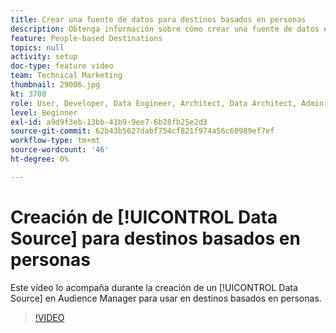 ```yaml
---
title: Crear una fuente de datos para destinos basados en personas
description: Obtenga información sobre cómo crear una fuente de datos en Audience Manager para utilizarla en People-Based Destinations.
feature: People-based Destinations
topics: null
activity: setup
doc-type: feature video
team: Technical Marketing
thumbnail: 29006.jpg
kt: 3700
role: User, Developer, Data Engineer, Architect, Data Architect, Admin, Leader
level: Beginner
exl-id: a9d9f3eb-13bb-41b9-9ee7-6b28fb25e2d3
source-git-commit: 62b43b5627dabf754cf821f974a56c60989ef7ef
workflow-type: tm+mt
source-wordcount: '46'
ht-degree: 0%

---
```


# Creación de [!UICONTROL Data Source] para destinos basados en personas

Este vídeo lo acompaña durante la creación de un [!UICONTROL Data Source] en Audience Manager para usar en destinos basados en personas.

>[!VIDEO](https://video.tv.adobe.com/v/29006/?quality=12)
